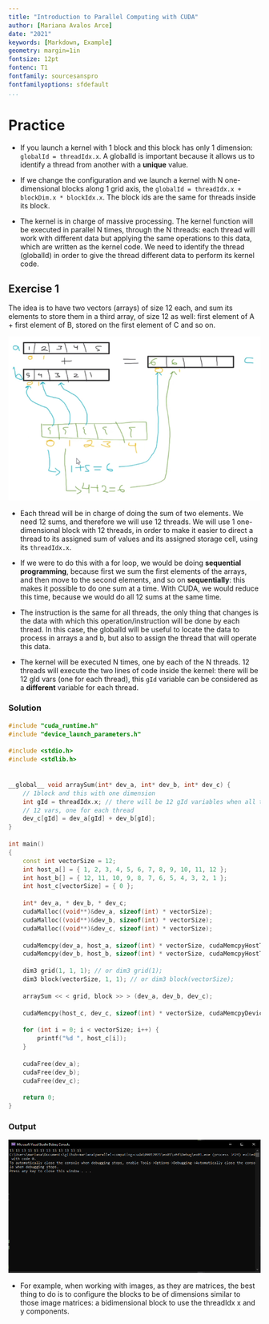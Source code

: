 ```yaml
---
title: "Introduction to Parallel Computing with CUDA"
author: [Mariana Avalos Arce]
date: "2021"
keywords: [Markdown, Example]
geometry: margin=1in
fontsize: 12pt
fontenc: T1
fontfamily: sourcesanspro  
fontfamilyoptions: sfdefault
...
```


# Practice

- If you launch a kernel with 1 block and this block has only 1 dimension: `globalId = threadIdx.x`. A globalId is important because it allows us to identify a thread from another with a **unique** value. 

- If we change the configuration and we launch a kernel with N one-dimensional blocks along 1 grid axis, the `globalId = threadIdx.x + blockDim.x * blockIdx.x`. The block ids are the same for threads inside its block.

- The kernel is in charge of massive processing. The kernel function will be executed in parallel N times, through the N threads: each thread will work with different data but applying the same operations to this data, which are written as the kernel code. We need to identify the thread (globalId) in order to give the thread different data to perform its kernel code.

## Exercise 1

The idea is to have two vectors (arrays) of size 12 each, and sum its elements to store them in a third array, of size 12 as well: first element of A + first element of B, stored on the first element of C and so on.

![Image](res/ex01-diagram.png)

- Each thread will be in charge of doing the sum of two elements. We need 12 sums, and therefore we will use 12 threads. We will use 1 one-dimensional block with 12 threads, in order to make it easier to direct a thread to its assigned sum of values and its assigned storage cell, using its `threadIdx.x`.

- If we were to do this with a for loop, we would be doing **sequential programming**, because first we sum the first elements of the arrays, and then move to the second elements, and so on **sequentially**: this makes it possible to do one sum at a time. With CUDA, we would reduce this time, because we would do all 12 sums at the same time.

- The instruction is the same for all threads, the only thing that changes is the data with which this operation/instruction will be done by each thread. In this case, the globalId will be useful to locate the data to process in arrays a and b, but also to assign the thread that will operate this data.

- The kernel will be executed N times, one by each of the N threads. 12 threads will execute the two lines of code inside the kernel: there will be 12 gId vars (one for each thread), this `gId` variable can be considered as a **different** variable for each thread.

### Solution

```c++
#include "cuda_runtime.h"
#include "device_launch_parameters.h"

#include <stdio.h>
#include <stdlib.h>


__global__ void arraySum(int* dev_a, int* dev_b, int* dev_c) {
    // 1block and this with one dimension
    int gId = threadIdx.x; // there will be 12 gId variables when all threads are executing the kernel
    // 12 vars, one for each thread
    dev_c[gId] = dev_a[gId] + dev_b[gId];
}

int main()
{
    const int vectorSize = 12;
    int host_a[] = { 1, 2, 3, 4, 5, 6, 7, 8, 9, 10, 11, 12 };
    int host_b[] = { 12, 11, 10, 9, 8, 7, 6, 5, 4, 3, 2, 1 };
    int host_c[vectorSize] = { 0 };

    int* dev_a, * dev_b, * dev_c;
    cudaMalloc((void**)&dev_a, sizeof(int) * vectorSize);
    cudaMalloc((void**)&dev_b, sizeof(int) * vectorSize);
    cudaMalloc((void**)&dev_c, sizeof(int) * vectorSize);

    cudaMemcpy(dev_a, host_a, sizeof(int) * vectorSize, cudaMemcpyHostToDevice);
    cudaMemcpy(dev_b, host_b, sizeof(int) * vectorSize, cudaMemcpyHostToDevice);

    dim3 grid(1, 1, 1); // or dim3 grid(1);
    dim3 block(vectorSize, 1, 1); // or dim3 block(vectorSize);

    arraySum << < grid, block >> > (dev_a, dev_b, dev_c);

    cudaMemcpy(host_c, dev_c, sizeof(int) * vectorSize, cudaMemcpyDeviceToHost);

    for (int i = 0; i < vectorSize; i++) {
        printf("%d ", host_c[i]);
    }

    cudaFree(dev_a);
    cudaFree(dev_b);
    cudaFree(dev_c);

    return 0;
}
```
### Output

![Image](res/out-ex01.png)

- For example, when working with images, as they are matrices, the best thing to do is to configure the blocks to be of dimensions similar to those image matrices: a bidimensional block to use the threadIdx x and y components.
